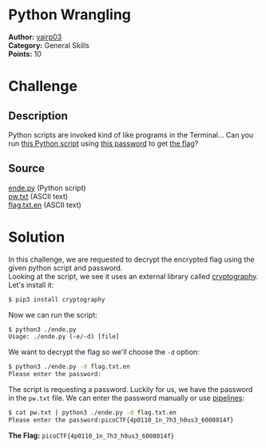 # Python Wrangling

**Author:** [yairp03](https://github.com/yairp03)  
**Category:** General Skills  
**Points:** 10

# Challenge

## Description

Python scripts are invoked kind of like programs in the Terminal... Can you run [this Python script](ende.py) using [this password](./pw.txt) to get [the flag](flag.txt.en)?

## Source

[ende.py](./ende.py) (Python script)  
[pw.txt](./pw.txt) (ASCII text)  
[flag.txt.en](./flag.txt.en) (ASCII text)

# Solution

In this challenge, we are requested to decrypt the encrypted flag using the given python script and password.  
Looking at the script, we see it uses an external library called [cryptography](https://pypi.org/project/cryptography/). Let's install it:

```sh
$ pip3 install cryptography
```

Now we can run the script:

```sh
$ python3 ./ende.py
Usage: ./ende.py (-e/-d) [file]
```

We want to decrypt the flag so we'll choose the `-d` option:

```sh
$ python3 ./ende.py -d flag.txt.en
Please enter the password:
```

The script is requesting a password. Luckily for us, we have the password in the `pw.txt` file. We can enter the password manually or use [pipelines](https://www.gnu.org/software/bash/manual/html_node/Pipelines.html):

```sh
$ cat pw.txt | python3 ./ende.py -d flag.txt.en
Please enter the password:picoCTF{4p0110_1n_7h3_h0us3_6008014f}
```

**The Flag:** `picoCTF{4p0110_1n_7h3_h0us3_6008014f}`
